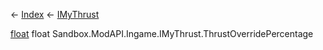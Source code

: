 ← [Index](Api-Index) ← [IMyThrust](Sandbox.ModAPI.Ingame.IMyThrust)

[float](System.Single) float Sandbox.ModAPI.Ingame.IMyThrust.ThrustOverridePercentage